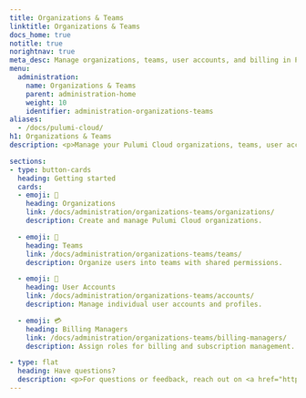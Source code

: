 ```yaml
---
title: Organizations & Teams
linktitle: Organizations & Teams
docs_home: true
notitle: true
norightnav: true
meta_desc: Manage organizations, teams, user accounts, and billing in Pulumi Cloud.
menu:
  administration:
    name: Organizations & Teams
    parent: administration-home
    weight: 10
    identifier: administration-organizations-teams
aliases:
  - /docs/pulumi-cloud/
h1: Organizations & Teams
description: <p>Manage your Pulumi Cloud organizations, teams, user accounts, and billing settings.</p>

sections:
- type: button-cards
  heading: Getting started
  cards:
  - emoji: 🏢
    heading: Organizations
    link: /docs/administration/organizations-teams/organizations/
    description: Create and manage Pulumi Cloud organizations.

  - emoji: 👥
    heading: Teams
    link: /docs/administration/organizations-teams/teams/
    description: Organize users into teams with shared permissions.

  - emoji: 👤
    heading: User Accounts
    link: /docs/administration/organizations-teams/accounts/
    description: Manage individual user accounts and profiles.

  - emoji: 💳
    heading: Billing Managers
    link: /docs/administration/organizations-teams/billing-managers/
    description: Assign roles for billing and subscription management.

- type: flat
  heading: Have questions?
  description: <p>For questions or feedback, reach out on <a href="https://slack.pulumi.com" target="_blank">community Slack</a>, <a href="https://github.com/pulumi" target="_blank">GitHub</a>, or <a href="/support/">contact support</a>.</p>
---
```

